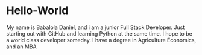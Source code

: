 # Hello-World
My name is Babalola Daniel, and  i am a junior Full Stack Developer.
Just starting out with GitHub and learning Python at the same time. 
I hope to be a world class developer someday.
I have a degree in Agriculture Economics, and an MBA
